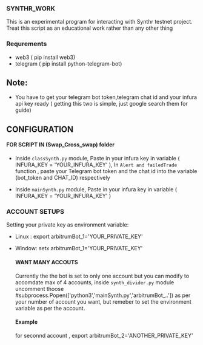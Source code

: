 ### SYNTHR_WORK
This is an experimental program for interacting with Synthr testnet project. Treat this script as an educational work rather than any other thing

### Requrements
- web3 ( pip install web3)
- telegram ( pip install python-telegram-bot)

## Note:
- You have to get your telegram bot token,telegram chat id and your infura api key ready ( getting this two is simple, just google search them for guide)

## CONFIGURATION
#### FOR SCRIPT IN (Swap_Cross_swap) folder
- Inside `classSynth.py` module, Paste in your infura key in  variable ( INFURA_KEY = 'YOUR_INFURA_KEY' ), In `Alert and failedTrade` function , paste your Telegram bot token and the chat id into the variable (bot_token and CHAT_ID) respectively <br>

- Inside `mainSynth.py` module, Paste in your infura key in  variable ( INFURA_KEY = 'YOUR_INFURA_KEY' )

### ACCOUNT SETUPS
Setting your private key as environment variable:
- Linux : export arbitrumBot_1='YOUR_PRIVATE_KEY'
- Window: setx arbitrumBot_1='YOUR_PRIVATE_KEY'

  #### WANT MANY ACCOUTS
  Currently the the bot is set to only one account but you can modify to accomdate max of 4 accounts,  inside `synth_divider.py` module uncomment thoose #subprocess.Popen(['python3','mainSynth.py','arbitrumBot_..']) as per your number of account you want, but remeber to set the environment variable as per the account.<br>
  #### Example
  for seconnd account , export arbitrumBot_2='ANOTHER_PRIVATE_KEY'
